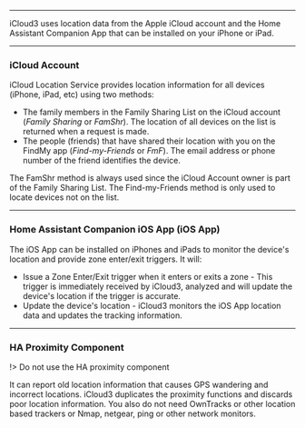 ------

iCloud3 uses location data from the Apple iCloud account and the Home Assistant Companion App that can be installed on your iPhone or iPad. 



------

### iCloud Account

iCloud Location Service provides location information for all devices (iPhone, iPad, etc) using two methods:

- The family members in the Family Sharing List on the iCloud account (*Family Sharing* or *FamShr*). The location of all devices on the list is returned when a request is made. 
- The people (friends) that have shared their location with you on the FindMy app (*Find-my-Friends* or *FmF*). The email address or phone number of the friend identifies the device. 

The FamShr method is always used since the iCloud Account owner is part of the Family Sharing List. The Find-my-Friends method is only used to locate devices not on the list. 



------

### Home Assistant Companion iOS App (iOS App)

The iOS App can be installed on iPhones and iPads to monitor the device's location and provide zone enter/exit triggers. It will:

- Issue a Zone Enter/Exit trigger when it enters or exits a zone - This trigger is immediately received by iCloud3, analyzed and will update the device's location if the trigger is accurate.
- Update the device's location -  iCloud3 monitors the iOS App location data and updates the tracking information.



------

### HA Proximity Component

!> Do not use the HA proximity component

It can report old location information that causes GPS wandering and incorrect locations.  iCloud3 duplicates the proximity functions and discards poor location information.  You also do not need OwnTracks or other location based trackers or Nmap, netgear, ping or other network monitors.

